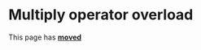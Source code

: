 # Multiply operator overload

This page has [**moved**](https://lib-docs.delphidabbler.com/Fractions/0/API/TFraction-Multiply)